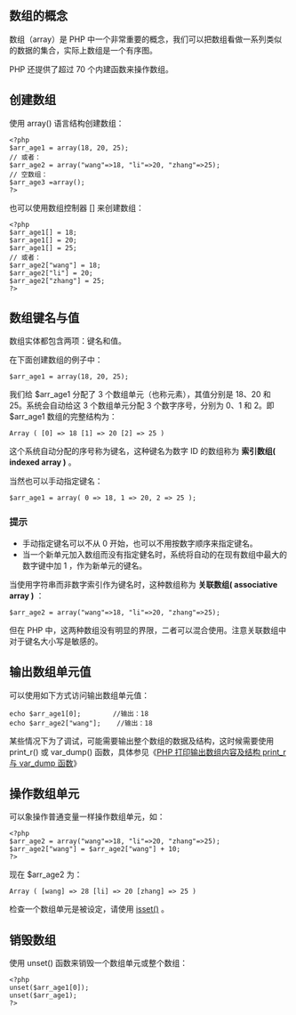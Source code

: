 
## 数组的概念

数组（array）是 PHP 中一个非常重要的概念，我们可以把数组看做一系列类似的数据的集合，实际上数组是一个有序图。

PHP 还提供了超过 70 个内建函数来操作数组。

## 创建数组

使用 array() 语言结构创建数组：

    
    
    <?php
    $arr_age1 = array(18, 20, 25);
    // 或者：
    $arr_age2 = array("wang"=>18, "li"=>20, "zhang"=>25);
    // 空数组：
    $arr_age3 =array();
    ?>
    

也可以使用数组控制器 [] 来创建数组：

    
    
    <?php
    $arr_age1[] = 18;
    $arr_age1[] = 20;
    $arr_age1[] = 25;
    // 或者：
    $arr_age2["wang"] = 18;
    $arr_age2["li"] = 20;
    $arr_age2["zhang"] = 25;
    ?>
    

## 数组键名与值

数组实体都包含两项：键名和值。

在下面创建数组的例子中：

    
    
    $arr_age1 = array(18, 20, 25);
    

我们给 $arr_age1 分配了 3 个数组单元（也称元素），其值分别是 18、20 和 25。系统会自动给这 3 个数组单元分配 3 个数字序号，分别为
0、1 和 2。即 $arr_age1 数组的完整结构为：

    
    
    Array ( [0] => 18 [1] => 20 [2] => 25 ) 
    

这个系统自动分配的序号称为键名，这种键名为数字 ID 的数组称为 **索引数组( indexed array )** 。

当然也可以手动指定键名：

    
    
    $arr_age1 = array( 0 => 18, 1 => 20, 2 => 25 );
    

### 提示

  * 手动指定键名可以不从 0 开始，也可以不用按数字顺序来指定键名。
  * 当一个新单元加入数组而没有指定健名时，系统将自动的在现有数组中最大的数字键中加 1 ，作为新单元的键名。

当使用字符串而非数字索引作为键名时，这种数组称为 **关联数组( associative array )** ：

    
    
    $arr_age2 = array("wang"=>18, "li"=>20, "zhang"=>25);
    

但在 PHP 中，这两种数组没有明显的界限，二者可以混合使用。注意关联数组中对于键名大小写是敏感的。

## 输出数组单元值

可以使用如下方式访问输出数组单元值：

    
    
    echo $arr_age1[0];        //输出：18
    echo $arr_age2["wang"];    //输出：18
    

某些情况下为了调试，可能需要输出整个数组的数据及结构，这时候需要使用 print_r() 或 var_dump() 函数，具体参见《[PHP
打印输出数组内容及结构 print_r 与 var_dump 函数](p-php_array_print_r_var_dump.shtml)》

## 操作数组单元

可以象操作普通变量一样操作数组单元，如：

    
    
    <?php
    $arr_age2 = array("wang"=>18, "li"=>20, "zhang"=>25);
    $arr_age2["wang"] = $arr_age2["wang"] + 10;
    ?>
    

现在 $arr_age2 为：

    
    
    Array ( [wang] => 28 [li] => 20 [zhang] => 25 ) 
    

检查一个数组单元是被设定，请使用 [isset()](p-php_isset.shtml) 。

## 销毁数组

使用 unset() 函数来销毁一个数组单元或整个数组：

    
    
    <?php
    unset($arr_age1[0]);
    unset($arr_age1);
    ?>
    
